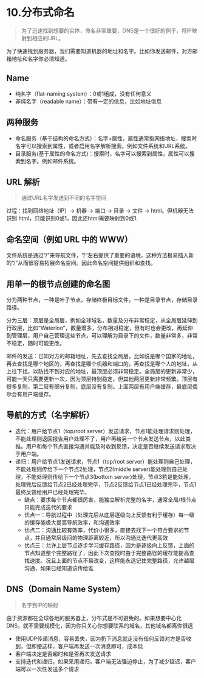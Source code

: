 # 10.分布式命名

> 为了迅速找到想要的实体，命名非常重要，DNS是一个很好的例子，将IP映射到相应的URL。

为了快速找到服务器，我们需要知道机器的地址和名字。比如你发送邮件，对方邮箱地址和名字你必须知道。

## Name

* 纯名字（flat-naming system）：0或1组成，没有任何意义
* 非纯名字（readable name）：带有一定的信息，比如地址信息

## 两种服务

* 命名服务（基于结构的命名方式）：名字+属性，属性通常指网络地址，搜索时名字可以搜索到属性，或者启用名字解析搜索。例如文件系统和URL系统。
* 目录服务\(基于属性的命名方式\)：搜索时，名字可以搜索到属性，属性可以搜索到名字。例如邮件系统。

## URL 解析

> 通过URL名字发送到不同的名字空间

过程：找到网络地址（IP）-&gt; 机器 -&gt; 端口 -&gt; 目录 -&gt; 文件 -&gt; html。但机器无法识别 html，只能识别0或1，因此还html需要映射到0或1.

## 命名空间（例如 URL 中的 WWW）

文件系统是通过“/”来导航文件，“/”左右提供了重要的语境，这种方法极易插入新的“/”从而很容易拓展命名空间。因此命名空间提供组织和查找。

## 用单一的根节点创建的命名图

分为两种节点，一种是叶子节点，存储终极目标文件，一种是目录节点，存储目录路径。

分为三层：顶层是全局层，例如全球域名，数量及分布非常稳定，从全局层延伸到行政层，比如“Waterloo”，数量增多，分布相对稳定，但有时也会更改，再延伸到管理层，用户自己管理这些节点，可以理解为目录下的文件，数量非常多，非常不稳定，随时可能更改。

邮件的发送：已知对方的邮箱地址，先去查找全局层，比如说是哪个国家的地址，再去查找是哪个地区的，再查找是哪个机器和端口的，再查找是哪个人的地址，从上往下找，以防找不到对应的地址，最顶层必须非常稳定。全局层的更新非常少，可能一天只需要更新一次，因为顶层特别稳定，但其他两层更新非常频繁。顶层有很多复制，第二层有部分复制，底层没有复制。上面两层有用户端缓存，最底层偶尔会有用户端缓存。

## 导航的方式（名字解析）

* 迭代：用户给节点1（top/root server）发送请求，节点1能处理请求则处理，不能处理则返回报告用户处理不了，用户再给另一个节点发送节点，以此类推。用户和每个节点直接沟通并能及时收到反馈，决定是否继续发送请求取决于用户端。
* 递归：用户给节点1发送请求，节点1（top/root server）能处理则自己处理，不能处理则传给下一个节点2处理，节点2\(middle server\)能处理则自己处理，不能处理则传给下一个节点3\(bottom server\)处理，节点3若是能处理，处理完后反馈给节点2已经处理完毕，节点2反馈给节点1已经处理完毕，节点1最终反馈给用户已经处理完毕。
  * 缺点：要求每个节点都很厉害，能独立解析完整的名字，通常全局/根节点只能完成迭代的要求
  * 优点一：导航过程中（处理完后从底层逐级向上反馈有利于缓存）每一级的缓存能极大提高导航效率，和沟通效率
  * 优点二：沟通比较有效率，代价小很多，直接去找下一个符合要求的节点，并且通常层级间的物理距离较近，所以沟通比迭代更高效
  * 优点三：允许上层节点逐步学习缓存路径，因为是逐级向上反馈，上面的节点知道整个完整路径了，因此下次查找时由于完整路径的缓存能提高查找速度。况且上面的节点不易改变，这样能永远记住完整路径，允许越层沟通，如果已经知道该传给谁

## DNS（Domain Name System）

> 名字到IP的映射

由于资源都在全球各地的服务器上，分布式是不可避免的。如果想要中心化DNS，就不需要规模化，因为你只关心你想要联系的域名，其他域名都离你很远

* 使用UDP传递消息，容易丢失，因为扔下消息就走没有任何反馈对方是否收到，但即便这样，客户端再发送一次消息即可，成本低
* 客户端决定是否超时和是否再次发送请求
* 支持迭代和递归，如果采用递归，客户端无法强迫停止，为了减少延迟，客户端可以一次性发送多个请求

